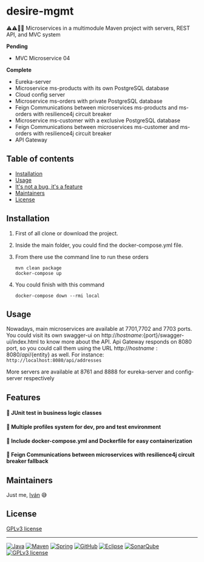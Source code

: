 # desire-mgmt

:warning::warning::construction::construction:  Microservices in a multimodule Maven project with servers, REST API, and MVC system

**Pending**
- MVC Microservice 04

**Complete**
- Eureka-server
- Microservice ms-products with its own PostgreSQL database
- Cloud config server
- Microservice ms-orders with private PostgreSQL database
- Feign Communications between microservices ms-products and ms-orders with resilience4j circuit breaker
- Microservice ms-customer with a exclusive PostgreSQL database
- Feign Communications between microservices ms-customer and ms-orders with resilience4j circuit breaker
- API Gateway

## Table of contents

- [Installation](#installation)
- [Usage](#usage)
- [It's not a bug, it's a feature](#features)
- [Maintainers](#maintainers)
- [License](#license)


## Installation

1. First of all clone or download the project.

1. Inside the main folder, you could find the docker-compose.yml file.

1. From there use the command line to run these orders
    ```
    mvn clean package
    docker-compose up
    ```

1. You could finish with this command
    ```
    docker-compose down --rmi local
    ```

## Usage

Nowadays, main microservices are available at 7701,7702 and 7703 ports. You could visit its own swagger-ui on http://${hostname}:${port}/swagger-ui/index.html to know more about the API.
Api Gateway responds on 8080 port, so you could call them using the URL http://${hostname}:8080/api/${entity} as well. For instance:
    ```
    http://localhost:8080/api/addresses
    ```
 
More servers are available at 8761 and 8888 for eureka-server and config-server respectively


## Features

#### :large_orange_diamond: JUnit test in business logic classes

#### :large_orange_diamond: Multiple profiles system for dev, pro and test environment

#### :large_orange_diamond: Include docker-compose.yml and Dockerfile for easy containerization

#### :large_orange_diamond: Feign Communications between microservices with resilience4j circuit breaker fallback


## Maintainers

Just me, [Iván](https://github.com/Ivan-Montes) :sweat_smile:


## License

[GPLv3 license](https://choosealicense.com/licenses/gpl-3.0/)

---

[![Java](https://badgen.net/static/JavaSE/17/orange)](https://www.java.com/es/)
[![Maven](https://badgen.net/badge/icon/maven?icon=maven&label&color=red)](https://https://maven.apache.org/)
[![Spring](https://img.shields.io/badge/spring-blue?logo=Spring&logoColor=white)](https://spring.io)
[![GitHub](https://badgen.net/badge/icon/github?icon=github&label)](https://github.com)
[![Eclipse](https://badgen.net/badge/icon/eclipse?icon=eclipse&label)](https://https://eclipse.org/)
[![SonarQube](https://badgen.net/badge/icon/sonarqube?icon=sonarqube&label&color=purple)](https://www.sonarsource.com/products/sonarqube/downloads/)
[![GPLv3 license](https://img.shields.io/badge/License-GPLv3-blue.svg)](https://choosealicense.com/licenses/gpl-3.0/)